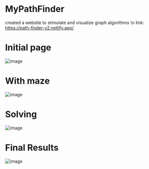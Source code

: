 # MyPathFinder

created a website to stimulate and visualize graph algorithms \n
link: https://path-finder-v2.netlify.app/

# Initial page

![image](https://user-images.githubusercontent.com/65994692/181879877-7778c1b6-2663-480f-ae10-6bc0c59f7c0d.png)

# With maze

![image](https://user-images.githubusercontent.com/65994692/181879909-9bb2899b-bfcb-441b-8ca8-5ae434ffa402.png)

# Solving 

![image](https://user-images.githubusercontent.com/65994692/181879934-758bf516-e873-42a2-91e7-0c2a783dfedc.png)

# Final Results

![image](https://user-images.githubusercontent.com/65994692/181879955-956cfb5f-82bb-4923-b3d8-a5ca97d2803a.png)
